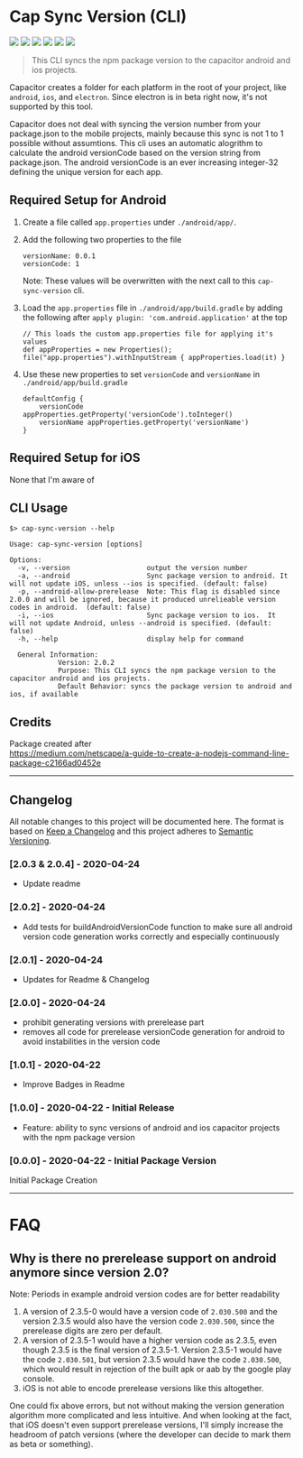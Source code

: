 # Cap Sync Version (CLI)

![](https://img.shields.io/npm/v/cap-sync-version/latest)
![](https://img.shields.io/npm/l/cap-sync-version)
![](https://img.shields.io/snyk/vulnerabilities/npm/cap-sync-version)
![](https://img.shields.io/badge/code_style-XO%2BPrettier-00eaf0)
![](https://img.shields.io/badge/released_with-np-lightgrey)
![](https://img.shields.io/badge/badges_from-shields.io-brightgreen)

> This CLI syncs the npm package version to the capacitor android and ios projects.

Capacitor creates a folder for each platform in the root of your project, like `android`, `ios`, and `electron`.
Since electron is in beta right now, it's not supported by this tool.

Capacitor does not deal with syncing the version number from your package.json to the mobile projects,
mainly because this sync is not 1 to 1 possible without assumtions.
This cli uses an automatic alogrithm to calculate the android versionCode based on the version string from package.json.
The android versionCode is an ever increasing integer-32 defining the unique version for each app.

## Required Setup for Android

1. Create a file called `app.properties` under `./android/app/`.

2. Add the following two properties to the file

    ```
    versionName: 0.0.1
    versionCode: 1
    ```

    Note: These values will be overwritten with the next call to this `cap-sync-version` cli.

3. Load the `app.properties` file in `./android/app/build.gradle` by adding the following after `apply plugin: 'com.android.application'` at the top

    ```
    // This loads the custom app.properties file for applying it's values
    def appProperties = new Properties();
    file("app.properties").withInputStream { appProperties.load(it) }
    ```

4. Use these new properties to set `versionCode` and `versionName` in `./android/app/build.gradle`

    ```
    defaultConfig {
        versionCode appProperties.getProperty('versionCode').toInteger()
        versionName appProperties.getProperty('versionName')
    }
    ```

## Required Setup for iOS

None that I'm aware of

## CLI Usage

```
$> cap-sync-version --help

Usage: cap-sync-version [options]

Options:
  -v, --version                   output the version number
  -a, --android                   Sync package version to android. It will not update iOS, unless --ios is specified. (default: false)
  -p, --android-allow-prerelease  Note: This flag is disabled since 2.0.0 and will be ignored, because it produced unrelieable version codes in android.  (default: false)
  -i, --ios                       Sync package version to ios.  It will not update Android, unless --android is specified. (default: false)
  -h, --help                      display help for command

  General Information:
            Version: 2.0.2
            Purpose: This CLI syncs the npm package version to the capacitor android and ios projects.
            Default Behavior: syncs the package version to android and ios, if available

```

## Credits

Package created after  
 https://medium.com/netscape/a-guide-to-create-a-nodejs-command-line-package-c2166ad0452e

---

## Changelog

All notable changes to this project will be documented here.
The format is based on [Keep a Changelog](http://keepachangelog.com/en/1.0.0/)
and this project adheres to [Semantic Versioning](http://semver.org/spec/v2.0.0.html).

### [2.0.3 & 2.0.4] - 2020-04-24

-   Update readme

### [2.0.2] - 2020-04-24

-   Add tests for buildAndroidVersionCode function to make sure all android version code generation works correctly and especially continuously

### [2.0.1] - 2020-04-24

-   Updates for Readme & Changelog

### [2.0.0] - 2020-04-24

-   prohibit generating versions with prerelease part
-   removes all code for prerelease versionCode generation for android to avoid instabilities in the version code

### [1.0.1] - 2020-04-22

-   Improve Badges in Readme

### [1.0.0] - 2020-04-22 - Initial Release

-   Feature: ability to sync versions of android and ios capacitor projects with the npm package version

### [0.0.0] - 2020-04-22 - Initial Package Version

Initial Package Creation

---

# FAQ

## Why is there no prerelease support on android anymore since version 2.0?

Note: Periods in example android version codes are for better readability

1. A version of 2.3.5-0 would have a version code of `2.030.500`
   and the version 2.3.5 would also have the version code `2.030.500`, since the prerelease digits are zero per default.
2. A version of 2.3.5-1 would have a higher version code as 2.3.5, even though 2.3.5 is the final version of 2.3.5-1.
   Version 2.3.5-1 would have the code `2.030.501`, but version 2.3.5 would have the code `2.030.500`, which would result in rejection of the built apk or aab by the google play console.
3. iOS is not able to encode prerelease versions like this altogether.

One could fix above errors, but not without making the version generation algorithm more complicated and less intuitive.
And when looking at the fact, that iOS doesn't even support prerelease versions, I'll simply increase the headroom of patch versions (where the developer can decide to mark them as beta or something).
